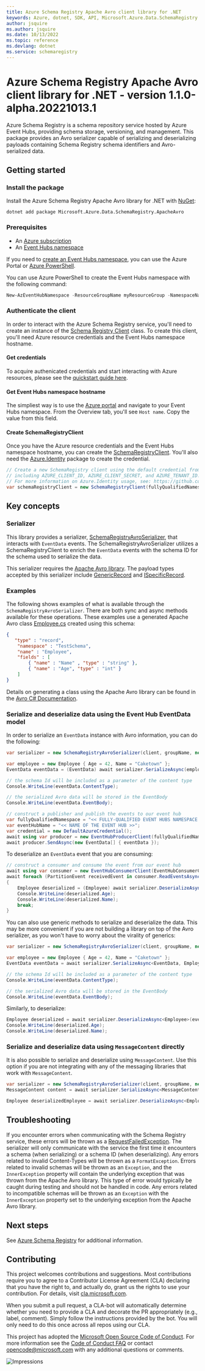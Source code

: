 ```yaml
---
title: Azure Schema Registry Apache Avro client library for .NET
keywords: Azure, dotnet, SDK, API, Microsoft.Azure.Data.SchemaRegistry.ApacheAvro, schemaregistry
author: jsquire
ms.author: jsquire
ms.date: 10/13/2022
ms.topic: reference
ms.devlang: dotnet
ms.service: schemaregistry
---
```

# Azure Schema Registry Apache Avro client library for .NET - version 1.1.0-alpha.20221013.1 


Azure Schema Registry is a schema repository service hosted by Azure Event Hubs, providing schema storage, versioning, and management. This package provides an Avro serializer capable of serializing and deserializing payloads containing Schema Registry schema identifiers and Avro-serialized data.

## Getting started

### Install the package

Install the Azure Schema Registry Apache Avro library for .NET with [NuGet][nuget]:

```dotnetcli
dotnet add package Microsoft.Azure.Data.SchemaRegistry.ApacheAvro
```

### Prerequisites

* An [Azure subscription][azure_sub]
* An [Event Hubs namespace][event_hubs_namespace]

If you need to [create an Event Hubs namespace][create_event_hubs_namespace], you can use the Azure Portal or [Azure PowerShell][azure_powershell].

You can use Azure PowerShell to create the Event Hubs namespace with the following command:

```PowerShell
New-AzEventHubNamespace -ResourceGroupName myResourceGroup -NamespaceName namespace_name -Location eastus
```

### Authenticate the client

In order to interact with the Azure Schema Registry service, you'll need to create an instance of the [Schema Registry Client][schema_registry_client] class. To create this client, you'll need Azure resource credentials and the Event Hubs namespace hostname.

#### Get credentials

To acquire authenicated credentials and start interacting with Azure resources, please see the [quickstart guide here][quickstart_guide].

#### Get Event Hubs namespace hostname

The simpliest way is to use the [Azure portal][azure_portal] and navigate to your Event Hubs namespace. From the Overview tab, you'll see `Host name`. Copy the value from this field.

#### Create SchemaRegistryClient

Once you have the Azure resource credentials and the Event Hubs namespace hostname, you can create the [SchemaRegistryClient][schema_registry_client]. You'll also need the [Azure.Identity][azure_identity] package to create the credential.

```C# Snippet:SchemaRegistryAvroCreateSchemaRegistryClient
// Create a new SchemaRegistry client using the default credential from Azure.Identity using environment variables previously set,
// including AZURE_CLIENT_ID, AZURE_CLIENT_SECRET, and AZURE_TENANT_ID.
// For more information on Azure.Identity usage, see: https://github.com/Azure/azure-sdk-for-net/blob/main/sdk/identity/Azure.Identity/README.md
var schemaRegistryClient = new SchemaRegistryClient(fullyQualifiedNamespace: fullyQualifiedNamespace, credential: new DefaultAzureCredential());
```

## Key concepts

### Serializer

This library provides a serializer, [SchemaRegistryAvroSerializer][schema_registry_avro_serializer], that interacts with `EventData` events. The SchemaRegistryAvroSerializer utilizes a SchemaRegistryClient to enrich the `EventData` events with the schema ID for the schema used to serialize the data.

This serializer requires the [Apache Avro library][apache_avro_library]. The payload types accepted by this serializer include [GenericRecord][generic_record] and [ISpecificRecord][specific_record].


### Examples

The following shows examples of what is available through the `SchemaRegistryAvroSerializer`. There are both sync and async methods available for these operations. These examples use a generated Apache Avro class [Employee.cs][employee] created using this schema:

```json
{
   "type" : "record",
    "namespace" : "TestSchema",
    "name" : "Employee",
    "fields" : [
        { "name" : "Name" , "type" : "string" },
        { "name" : "Age", "type" : "int" }
    ]
}
```

Details on generating a class using the Apache Avro library can be found in the [Avro C# Documentation][avro_csharp_documentation].

### Serialize and deserialize data using the Event Hub EventData model

In order to serialize an `EventData` instance with Avro information, you can do the following:
```C# Snippet:SchemaRegistryAvroEncodeEventData
var serializer = new SchemaRegistryAvroSerializer(client, groupName, new SchemaRegistryAvroSerializerOptions { AutoRegisterSchemas = true });

var employee = new Employee { Age = 42, Name = "Caketown" };
EventData eventData = (EventData) await serializer.SerializeAsync(employee, messageType: typeof(EventData));

// the schema Id will be included as a parameter of the content type
Console.WriteLine(eventData.ContentType);

// the serialized Avro data will be stored in the EventBody
Console.WriteLine(eventData.EventBody);

// construct a publisher and publish the events to our event hub
var fullyQualifiedNamespace = "<< FULLY-QUALIFIED EVENT HUBS NAMESPACE (like something.servicebus.windows.net) >>";
var eventHubName = "<< NAME OF THE EVENT HUB >>";
var credential = new DefaultAzureCredential();
await using var producer = new EventHubProducerClient(fullyQualifiedNamespace, eventHubName, credential);
await producer.SendAsync(new EventData[] { eventData });
```

To deserialize an `EventData` event that you are consuming:
```C# Snippet:SchemaRegistryAvroDecodeEventData
// construct a consumer and consume the event from our event hub
await using var consumer = new EventHubConsumerClient(EventHubConsumerClient.DefaultConsumerGroupName, fullyQualifiedNamespace, eventHubName, credential);
await foreach (PartitionEvent receivedEvent in consumer.ReadEventsAsync())
{
    Employee deserialized = (Employee) await serializer.DeserializeAsync(eventData, typeof(Employee));
    Console.WriteLine(deserialized.Age);
    Console.WriteLine(deserialized.Name);
    break;
}
```

You can also use generic methods to serialize and deserialize the data. This may be more convenient if you are not building a library on top of the Avro serializer, as you won't have to worry about the virality of generics:
```C# Snippet:SchemaRegistryAvroEncodeEventDataGenerics
var serializer = new SchemaRegistryAvroSerializer(client, groupName, new SchemaRegistryAvroSerializerOptions { AutoRegisterSchemas = true });

var employee = new Employee { Age = 42, Name = "Caketown" };
EventData eventData = await serializer.SerializeAsync<EventData, Employee>(employee);

// the schema Id will be included as a parameter of the content type
Console.WriteLine(eventData.ContentType);

// the serialized Avro data will be stored in the EventBody
Console.WriteLine(eventData.EventBody);
```

Similarly, to deserialize:
```C# Snippet:SchemaRegistryAvroDecodeEventDataGenerics
Employee deserialized = await serializer.DeserializeAsync<Employee>(eventData);
Console.WriteLine(deserialized.Age);
Console.WriteLine(deserialized.Name);
```

### Serialize and deserialize data using `MessageContent` directly

It is also possible to serialize and deserialize using `MessageContent`. Use this option if you are not integrating with any of the messaging libraries that work with `MessageContent`.
```C# Snippet:SchemaRegistryAvroEncodeDecodeMessageContent
var serializer = new SchemaRegistryAvroSerializer(client, groupName, new SchemaRegistryAvroSerializerOptions { AutoRegisterSchemas = true });
MessageContent content = await serializer.SerializeAsync<MessageContent, Employee>(employee);

Employee deserializedEmployee = await serializer.DeserializeAsync<Employee>(content);
```

## Troubleshooting

If you encounter errors when communicating with the Schema Registry service, these errors will be thrown as a [RequestFailedException][request_failed_exception]. The serializer will only communicate with the service the first time it encounters a schema (when serializing) or a schema ID (when deserializing). Any errors related to invalid Content-Types will be thrown as a `FormatException`. Errors related to invalid schemas will be thrown as an `Exception`, and the `InnerException` property will contain the underlying exception that was thrown from the Apache Avro library. This type of error would typically be caught during testing and should not be handled in code. Any errors related to incompatible schemas will be thrown as an `Exception` with the `InnerException` property set to the underlying exception from the Apache Avro library.

## Next steps

See [Azure Schema Registry][azure_schema_registry] for additional information.

## Contributing

This project welcomes contributions and suggestions. Most contributions require you to agree to a Contributor License Agreement (CLA) declaring that you have the right to, and actually do, grant us the rights to use your contribution. For details, visit [cla.microsoft.com][cla].

When you submit a pull request, a CLA-bot will automatically determine whether you need to provide a CLA and decorate the PR appropriately (e.g., label, comment). Simply follow the instructions provided by the bot. You will only need to do this once across all repos using our CLA.

This project has adopted the [Microsoft Open Source Code of Conduct][code_of_conduct]. For more information see the [Code of Conduct FAQ][code_of_conduct_faq] or contact [opencode@microsoft.com][email_opencode] with any additional questions or comments.

![Impressions](https://azure-sdk-impressions.azurewebsites.net/api/impressions/azure-sdk-for-net%2Fsdk%2Ftemplate%2FAzure.Template%2FREADME.png)

<!-- LINKS -->
[nuget]: https://www.nuget.org/
[event_hubs_namespace]: /azure/event-hubs/event-hubs-about
[azure_powershell]: /powershell/azure/
[create_event_hubs_namespace]: /azure/event-hubs/event-hubs-quickstart-powershell#create-an-event-hubs-namespace
[quickstart_guide]: https://github.com/Azure/azure-sdk-for-net/blob/main/doc/dev/mgmt_quickstart.md
[schema_registry_client]: https://github.com/Azure/azure-sdk-for-net/blob/main/sdk/schemaregistry/Azure.Data.SchemaRegistry/src/SchemaRegistryClient.cs
[azure_portal]: https://ms.portal.azure.com/
[schema_properties]: src/SchemaProperties.cs
[azure_identity]: https://www.nuget.org/packages/Azure.Identity
[cla]: https://cla.microsoft.com
[code_of_conduct]: https://opensource.microsoft.com/codeofconduct/
[code_of_conduct_faq]: https://opensource.microsoft.com/codeofconduct/faq/
[email_opencode]: mailto:opencode@microsoft.com
[schema_registry_avro_serializer]: https://github.com/Azure/azure-sdk-for-net/blob/main/sdk/schemaregistry/Microsoft.Azure.Data.SchemaRegistry.ApacheAvro/src/SchemaRegistryAvroSerializer.cs
[employee]: https://github.com/Azure/azure-sdk-for-net/blob/main/sdk/schemaregistry/Microsoft.Azure.Data.SchemaRegistry.ApacheAvro/tests/Models/Employee.cs
[avro_csharp_documentation]: https://avro.apache.org/docs/current/api/csharp/html/index.html
[apache_avro_library]: https://www.nuget.org/packages/Apache.Avro/
[generic_record]: https://avro.apache.org/docs/current/api/csharp/html/classAvro_1_1Generic_1_1GenericRecord.html
[specific_record]: https://avro.apache.org/docs/current/api/csharp/html/interfaceAvro_1_1Specific_1_1ISpecificRecord.html
[azure_sub]: https://azure.microsoft.com/free/dotnet/
[azure_schema_registry]: https://aka.ms/schemaregistry
[request_failed_exception]: /dotnet/api/azure.requestfailedexception?view=azure-dotnet

